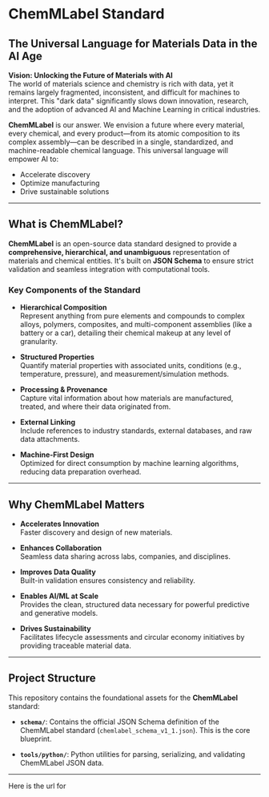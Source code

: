 # ChemMLabel Standard

## The Universal Language for Materials Data in the AI Age

 **Vision: Unlocking the Future of Materials with AI**  
The world of materials science and chemistry is rich with data, yet it remains largely fragmented, inconsistent, and difficult for machines to interpret. This "dark data" significantly slows down innovation, research, and the adoption of advanced AI and Machine Learning in critical industries.

**ChemMLabel** is our answer. We envision a future where every material, every chemical, and every product—from its atomic composition to its complex assembly—can be described in a single, standardized, and machine-readable chemical language. This universal language will empower AI to:

- Accelerate discovery  
- Optimize manufacturing  
- Drive sustainable solutions  

---

##  What is ChemMLabel?

**ChemMLabel** is an open-source data standard designed to provide a **comprehensive, hierarchical, and unambiguous** representation of materials and chemical entities. It's built on **JSON Schema** to ensure strict validation and seamless integration with computational tools.

###  Key Components of the Standard

- **Hierarchical Composition**  
  Represent anything from pure elements and compounds to complex alloys, polymers, composites, and multi-component assemblies (like a battery or a car), detailing their chemical makeup at any level of granularity.

- **Structured Properties**  
  Quantify material properties with associated units, conditions (e.g., temperature, pressure), and measurement/simulation methods.

- **Processing & Provenance**  
  Capture vital information about how materials are manufactured, treated, and where their data originated from.

- **External Linking**  
  Include references to industry standards, external databases, and raw data attachments.

- **Machine-First Design**  
  Optimized for direct consumption by machine learning algorithms, reducing data preparation overhead.

---

##  Why ChemMLabel Matters

- **Accelerates Innovation**  
  Faster discovery and design of new materials.

- **Enhances Collaboration**  
  Seamless data sharing across labs, companies, and disciplines.

- **Improves Data Quality**  
  Built-in validation ensures consistency and reliability.

- **Enables AI/ML at Scale**  
  Provides the clean, structured data necessary for powerful predictive and generative models.

- **Drives Sustainability**  
  Facilitates lifecycle assessments and circular economy initiatives by providing traceable material data.

---

##  Project Structure

This repository contains the foundational assets for the **ChemMLabel** standard:

- **`schema/`**: Contains the official JSON Schema definition of the ChemMLabel standard (`chemlabel_schema_v1_1.json`). This is the core blueprint.

- **`tools/python/`**: Python utilities for parsing, serializing, and validating ChemMLabel JSON data.


---

Here is the url for 
